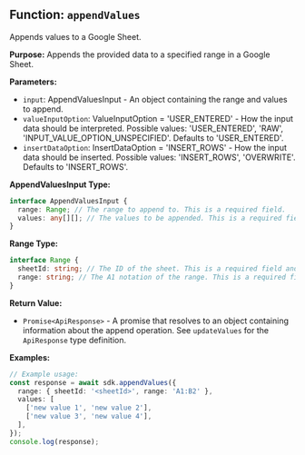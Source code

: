 ## Function: `appendValues`

Appends values to a Google Sheet.

**Purpose:**
Appends the provided data to a specified range in a Google Sheet.

**Parameters:**

- `input`: AppendValuesInput - An object containing the range and values to append.
- `valueInputOption`: ValueInputOption = 'USER_ENTERED' - How the input data should be interpreted. Possible values: 'USER_ENTERED', 'RAW', 'INPUT_VALUE_OPTION_UNSPECIFIED'. Defaults to 'USER_ENTERED'.
- `insertDataOption`: InsertDataOption = 'INSERT_ROWS' - How the input data should be inserted. Possible values: 'INSERT_ROWS', 'OVERWRITE'. Defaults to 'INSERT_ROWS'.

**AppendValuesInput Type:**

```typescript
interface AppendValuesInput {
  range: Range; // The range to append to. This is a required field.
  values: any[][]; // The values to be appended. This is a required field and should be a two-dimensional array.
}
```

**Range Type:**

```typescript
interface Range {
  sheetId: string; // The ID of the sheet. This is a required field and should be a valid string.
  range: string; // The A1 notation of the range. This is a required field and should be a valid string.
}
```

**Return Value:**

- `Promise<ApiResponse>` - A promise that resolves to an object containing information about the append operation. See `updateValues` for the `ApiResponse` type definition.

**Examples:**

```typescript
// Example usage:
const response = await sdk.appendValues({
  range: { sheetId: '<sheetId>', range: 'A1:B2' },
  values: [
    ['new value 1', 'new value 2'],
    ['new value 3', 'new value 4'],
  ],
});
console.log(response);
```

